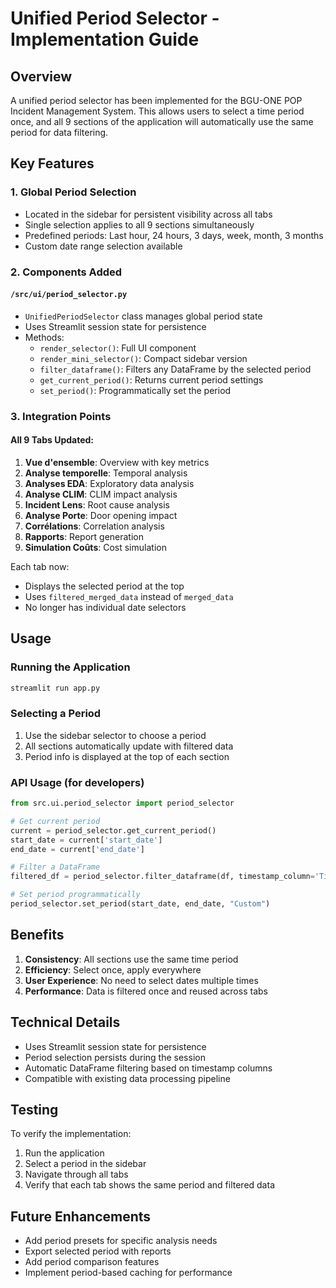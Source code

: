 # Unified Period Selector - Implementation Guide

## Overview
A unified period selector has been implemented for the BGU-ONE POP Incident Management System. This allows users to select a time period once, and all 9 sections of the application will automatically use the same period for data filtering.

## Key Features

### 1. Global Period Selection
- Located in the sidebar for persistent visibility across all tabs
- Single selection applies to all 9 sections simultaneously
- Predefined periods: Last hour, 24 hours, 3 days, week, month, 3 months
- Custom date range selection available

### 2. Components Added

#### `/src/ui/period_selector.py`
- `UnifiedPeriodSelector` class manages global period state
- Uses Streamlit session state for persistence
- Methods:
  - `render_selector()`: Full UI component
  - `render_mini_selector()`: Compact sidebar version
  - `filter_dataframe()`: Filters any DataFrame by the selected period
  - `get_current_period()`: Returns current period settings
  - `set_period()`: Programmatically set the period

### 3. Integration Points

#### All 9 Tabs Updated:
1. **Vue d'ensemble**: Overview with key metrics
2. **Analyse temporelle**: Temporal analysis
3. **Analyses EDA**: Exploratory data analysis
4. **Analyse CLIM**: CLIM impact analysis
5. **Incident Lens**: Root cause analysis
6. **Analyse Porte**: Door opening impact
7. **Corrélations**: Correlation analysis
8. **Rapports**: Report generation
9. **Simulation Coûts**: Cost simulation

Each tab now:
- Displays the selected period at the top
- Uses `filtered_merged_data` instead of `merged_data`
- No longer has individual date selectors

## Usage

### Running the Application
```bash
streamlit run app.py
```

### Selecting a Period
1. Use the sidebar selector to choose a period
2. All sections automatically update with filtered data
3. Period info is displayed at the top of each section

### API Usage (for developers)
```python
from src.ui.period_selector import period_selector

# Get current period
current = period_selector.get_current_period()
start_date = current['start_date']
end_date = current['end_date']

# Filter a DataFrame
filtered_df = period_selector.filter_dataframe(df, timestamp_column='Timestamp')

# Set period programmatically
period_selector.set_period(start_date, end_date, "Custom")
```

## Benefits
1. **Consistency**: All sections use the same time period
2. **Efficiency**: Select once, apply everywhere
3. **User Experience**: No need to select dates multiple times
4. **Performance**: Data is filtered once and reused across tabs

## Technical Details
- Uses Streamlit session state for persistence
- Period selection persists during the session
- Automatic DataFrame filtering based on timestamp columns
- Compatible with existing data processing pipeline

## Testing
To verify the implementation:
1. Run the application
2. Select a period in the sidebar
3. Navigate through all tabs
4. Verify that each tab shows the same period and filtered data

## Future Enhancements
- Add period presets for specific analysis needs
- Export selected period with reports
- Add period comparison features
- Implement period-based caching for performance